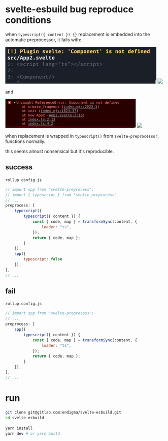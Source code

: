 # svelte-esbuild bug reproduce conditions

when `typescript({ content }) {}` replacement is embedded into the automatic preprocessor, it fails with:

![](https://github.com/endigma/svelte-esbuild/blob/main/images/fail-1.png?raw=true)
![](https://gitlab.com/endigma/svelte-esbuild/-/raw/main/images/fail-1.png)

and 

![](https://github.com/endigma/svelte-esbuild/blob/main/images/fail-2.png?raw=true)
![](https://gitlab.com/endigma/svelte-esbuild/-/raw/main/images/fail-2.png)

when replacement is wrapped in `typescript()` from `svelte-preprocessor`, functions normally.

this seems almost nonsensical but it's reproducible.

## success

`rollup.config.js`
```js
// import spp from "svelte-preprocess";
// import { typescript } from "svelte-preprocess"
// ...
preprocess: [
    typescript({
        typescript({ content }) {
            const { code, map } = transformSync(content, {
                loader: "ts",
            });
            return { code, map };
        }
    }),
    spp({
        typescript: false
    }),
],
// ...
```

## fail

`rollup.config.js`
```js
// import spp from "svelte-preprocess";
// ...
preprocess: [
    spp({
        typescript({ content }) {
            const { code, map } = transformSync(content, {
                loader: "ts",
            });
            return { code, map };
        }
    }),
],
// ...
```

# run

```sh
git clone git@gitlab.com:endigma/svelte-esbuild.git
cd svelte-esbuild

yarn install
yarn dev # or yarn build
```
